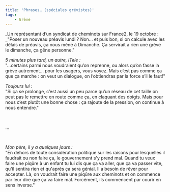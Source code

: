 ```yaml
---
title: 'Phrases… (spéciales grévistes)'
tags:
    - Grève
---
```


_Un représentant d&#x2019;un syndicat de cheminots sur France2, le 19
octobre :  
_&quot;Poser un nouveau préavis lundi ? Non… et puis bon, si on calcule avec les
délais de préavis, ça nous mène à Dimanche. &#xC7;a servirait à rien une grève
le dimanche, ça gêne personne.&quot;

_5 minutes plus tard, un autre, iTele :_  
&quot;…certains parmi nous voudraient qu&#x2019;on reprenne, ou alors
qu&#x2019;on fasse la grève autrement… pour les usagers, vous voyez. Mais
c&#x2019;est pas comme ça que ça marche : on veut un dialogue, on
l&#x2019;obtiendras par la force s&#x2019;il le faut!&quot;

_Toujours lui :_  
&quot;Si ça se prolonge, c&#x2019;est aussi un peu parce qu&#x2019;un réseau de
cet taille on peut pas le remettre en route comme ça, en claquant des doigts.
Mais pour nous c&#x2019;est plut&#xF4;t une bonne chose : ça rajoute de la
pression, on continue à nous entendre.&quot;

&#xA0;

…

&#xA0;

_Mon père, il y a quelques jours :_  
&quot;En dehors de toute considération politique sur les raisons pour lesquelles
il faudrait ou non faire ça, le gouvernement s'y prend mal. Quand tu veux faire
une piq&#xFB;re à un enfant tu lui dis que ça va aller, que ça va passer vite,
qu'il sentira rien et qu'après ça sera génial. Il a besoin de rêver pour
accepter. Là, on voudrait faire une piq&#xFB;re aux cheminots et on commence par
leur dire que ça va faire mal. Forcément, ils commencent par courir en sens
inverse.&quot;
